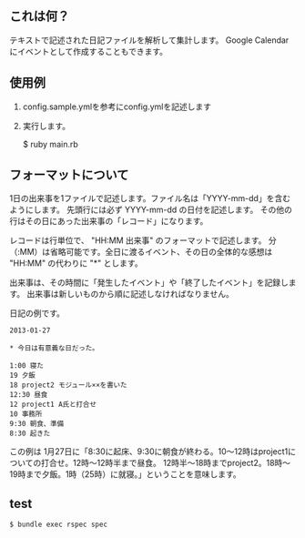 ## これは何？

テキストで記述された日記ファイルを解析して集計します。
Google Calendarにイベントとして作成することもできます。


## 使用例

1. config.sample.ymlを参考にconfig.ymlを記述します

2. 実行します。

    $ ruby main.rb


## フォーマットについて

1日の出来事を1ファイルで記述します。ファイル名は「YYYY-mm-dd」を含むようにします。
先頭行には必ず YYYY-mm-dd の日付を記述します。
その他の行はその日にあった出来事の「レコード」になります。

レコードは行単位で、 "HH:MM 出来事" のフォーマットで記述します。
分（:MM）は省略可能です。全日に渡るイベント、その日の全体的な感想は "HH:MM" の代わりに "*" とします。

出来事は、その時間に「発生したイベント」や「終了したイベント」を記録します。
出来事は新しいものから順に記述しなければなりません。

日記の例です。

    2013-01-27

    * 今日は有意義な日だった。

    1:00 寝た
    19 夕飯
    18 project2 モジュール××を書いた
    12:30 昼食
    12 project1 A氏と打合せ
    10 事務所
    9:30 朝食、準備
    8:30 起きた

この例は 1月27日に「8:30に起床、9:30に朝食が終わる。10〜12時はproject1についての打合せ。12時〜12時半まで昼食。
12時半〜18時までproject2。18時〜19時まで夕飯。1時（25時）に就寝。」ということを意味します。

## test

    $ bundle exec rspec spec
